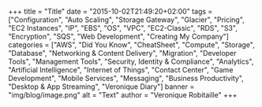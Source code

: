 +++
title = "Title"
date = "2015-10-02T21:49:20+02:00"
tags = ["Configuration", "Auto Scaling", "Storage Gateway", "Glacier", "Pricing", "EC2 Instances", "IP", "EBS", "OS", "VPC", "EC2-Classic", "RDS", "S3", "Encryption", "SQS", "Web Development", "Creating My Company"]
categories = ["AWS", "Did You Know", "CheatSheet", "Compute", "Storage", "Database", "Networking & Content Delivery", "Migration", "Developer Tools", "Management Tools", "Security, Identity & Compliance", "Analytics", "Artificial Intelligence", "Internet of Things", "Contact Center", "Game Development", "Mobile Services", "Messaging", "Business Productivity", "Desktop & App Streaming", "Veronique Diary"]
banner = "img/blog/image.png"
alt = "Text"
author = "Veronique Robitaille"
+++
